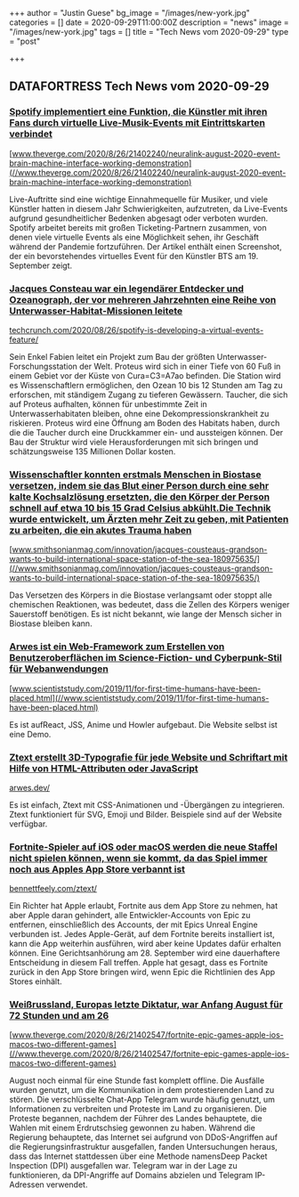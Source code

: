 +++
author = "Justin Guese"
bg_image = "/images/new-york.jpg"
categories = []
date = 2020-09-29T11:00:00Z
description = "news"
image = "/images/new-york.jpg"
tags = []
title = "Tech News vom 2020-09-29"
type = "post"

+++

        
## DATAFORTRESS Tech News vom 2020-09-29





### [Spotify implementiert eine Funktion, die Künstler mit ihren Fans durch virtuelle Live-Musik-Events mit Eintrittskarten verbindet](//www.theverge.com/2020/8/26/21402240/neuralink-august-2020-event-brain-machine-interface-working-demonstration)


[www.theverge.com/2020/8/26/21402240/neuralink-august-2020-event-brain-machine-interface-working-demonstration](//www.theverge.com/2020/8/26/21402240/neuralink-august-2020-event-brain-machine-interface-working-demonstration)


Live-Auftritte sind eine wichtige Einnahmequelle für Musiker, und viele Künstler hatten in diesem Jahr Schwierigkeiten, aufzutreten, da Live-Events aufgrund gesundheitlicher Bedenken abgesagt oder verboten wurden. Spotify arbeitet bereits mit großen Ticketing-Partnern zusammen, von denen viele virtuelle Events als eine Möglichkeit sehen, ihr Geschäft während der Pandemie fortzuführen. Der Artikel enthält einen Screenshot, der ein bevorstehendes virtuelles Event für den Künstler BTS am 19. September zeigt.


### [Jacques Consteau war ein legendärer Entdecker und Ozeanograph, der vor mehreren Jahrzehnten eine Reihe von Unterwasser-Habitat-Missionen leitete](//techcrunch.com/2020/08/26/spotify-is-developing-a-virtual-events-feature/)


[techcrunch.com/2020/08/26/spotify-is-developing-a-virtual-events-feature/](//techcrunch.com/2020/08/26/spotify-is-developing-a-virtual-events-feature/)


Sein Enkel Fabien leitet ein Projekt zum Bau der größten Unterwasser-Forschungsstation der Welt. Proteus wird sich in einer Tiefe von 60 Fuß in einem Gebiet vor der Küste von Cura=C3=A7ao befinden. Die Station wird es Wissenschaftlern ermöglichen, den Ozean 10 bis 12 Stunden am Tag zu erforschen, mit ständigem Zugang zu tieferen Gewässern. Taucher, die sich auf Proteus aufhalten, können für unbestimmte Zeit in Unterwasserhabitaten bleiben, ohne eine Dekompressionskrankheit zu riskieren. Proteus wird eine Öffnung am Boden des Habitats haben, durch die die Taucher durch eine Druckkammer ein- und aussteigen können. Der Bau der Struktur wird viele Herausforderungen mit sich bringen und schätzungsweise 135 Millionen Dollar kosten.


### [Wissenschaftler konnten erstmals Menschen in Biostase versetzen, indem sie das Blut einer Person durch eine sehr kalte Kochsalzlösung ersetzten, die den Körper der Person schnell auf etwa 10 bis 15 Grad Celsius abkühlt.Die Technik wurde entwickelt, um Ärzten mehr Zeit zu geben, mit Patienten zu arbeiten, die ein akutes Trauma haben](//www.smithsonianmag.com/innovation/jacques-cousteaus-grandson-wants-to-build-international-space-station-of-the-sea-180975635/)


[www.smithsonianmag.com/innovation/jacques-cousteaus-grandson-wants-to-build-international-space-station-of-the-sea-180975635/](//www.smithsonianmag.com/innovation/jacques-cousteaus-grandson-wants-to-build-international-space-station-of-the-sea-180975635/)


Das Versetzen des Körpers in die Biostase verlangsamt oder stoppt alle chemischen Reaktionen, was bedeutet, dass die Zellen des Körpers weniger Sauerstoff benötigen. Es ist nicht bekannt, wie lange der Mensch sicher in Biostase bleiben kann.


### [Arwes ist ein Web-Framework zum Erstellen von Benutzeroberflächen im Science-Fiction- und Cyberpunk-Stil für Webanwendungen](//www.scientiststudy.com/2019/11/for-first-time-humans-have-been-placed.html)


[www.scientiststudy.com/2019/11/for-first-time-humans-have-been-placed.html](//www.scientiststudy.com/2019/11/for-first-time-humans-have-been-placed.html)


Es ist aufReact, JSS, Anime und Howler aufgebaut. Die Website selbst ist eine Demo.


### [Ztext erstellt 3D-Typografie für jede Website und Schriftart mit Hilfe von HTML-Attributen oder JavaScript](//arwes.dev/)


[arwes.dev/](//arwes.dev/)


Es ist einfach, Ztext mit CSS-Animationen und -Übergängen zu integrieren. Ztext funktioniert für SVG, Emoji und Bilder. Beispiele sind auf der Website verfügbar.


### [Fortnite-Spieler auf iOS oder macOS werden die neue Staffel nicht spielen können, wenn sie kommt, da das Spiel immer noch aus Apples App Store verbannt ist](//bennettfeely.com/ztext/)


[bennettfeely.com/ztext/](//bennettfeely.com/ztext/)


Ein Richter hat Apple erlaubt, Fortnite aus dem App Store zu nehmen, hat aber Apple daran gehindert, alle Entwickler-Accounts von Epic zu entfernen, einschließlich des Accounts, der mit Epics Unreal Engine verbunden ist. Jedes Apple-Gerät, auf dem Fortnite bereits installiert ist, kann die App weiterhin ausführen, wird aber keine Updates dafür erhalten können. Eine Gerichtsanhörung am 28. September wird eine dauerhaftere Entscheidung in diesem Fall treffen. Apple hat gesagt, dass es Fortnite zurück in den App Store bringen wird, wenn Epic die Richtlinien des App Stores einhält.


### [Weißrussland, Europas letzte Diktatur, war Anfang August für 72 Stunden und am 26](//www.theverge.com/2020/8/26/21402547/fortnite-epic-games-apple-ios-macos-two-different-games)


[www.theverge.com/2020/8/26/21402547/fortnite-epic-games-apple-ios-macos-two-different-games](//www.theverge.com/2020/8/26/21402547/fortnite-epic-games-apple-ios-macos-two-different-games)


August noch einmal für eine Stunde fast komplett offline. Die Ausfälle wurden genutzt, um die Kommunikation in dem protestierenden Land zu stören. Die verschlüsselte Chat-App Telegram wurde häufig genutzt, um Informationen zu verbreiten und Proteste im Land zu organisieren. Die Proteste begannen, nachdem der Führer des Landes behauptete, die Wahlen mit einem Erdrutschsieg gewonnen zu haben. Während die Regierung behauptete, das Internet sei aufgrund von DDoS-Angriffen auf die Regierungsinfrastruktur ausgefallen, fanden Untersuchungen heraus, dass das Internet stattdessen über eine Methode namensDeep Packet Inspection (DPI) ausgefallen war. Telegram war in der Lage zu funktionieren, da DPI-Angriffe auf Domains abzielen und Telegram IP-Adressen verwendet.